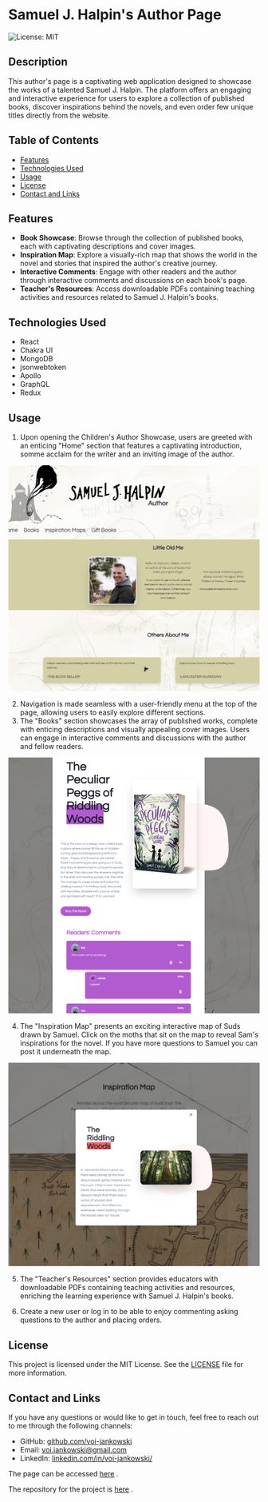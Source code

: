 # Samuel J. Halpin's Author Page

![License: MIT](https://img.shields.io/badge/License-MIT-yellow.svg)

## Description

This author's page is a captivating web application designed to showcase the works of a talented Samuel J. Halpin. The platform offers an engaging and interactive experience for users to explore a collection of published books, discover inspirations behind the novels, and even order few unique titles directly from the website.

## Table of Contents

- [Features](#features)
- [Technologies Used](#technologies-used)
- [Usage](#usage)
- [License](#license)
- [Contact and Links](#contact)

## Features

- **Book Showcase**: Browse through the collection of published books, each with captivating descriptions and cover images.
- **Inspiration Map**: Explore a visually-rich map that shows the world in the novel and stories that inspired the author's creative journey.
- **Interactive Comments**: Engage with other readers and the author through interactive comments and discussions on each book's page.
- **Teacher's Resources**: Access downloadable PDFs containing teaching activities and resources related to Samuel J. Halpin's books.

## Technologies Used

- React
- Chakra UI
- MongoDB
- jsonwebtoken
- Apollo
- GraphQL
- Redux

## Usage

1. Upon opening the Children's Author Showcase, users are greeted with an enticing "Home" section that features a captivating introduction, somme acclaim for the writer and an inviting image of the author.

![Opening page screenshot](./client/public/assets/images/screenshot-1.png)

2. Navigation is made seamless with a user-friendly menu at the top of the page, allowing users to easily explore different sections.
3. The "Books" section showcases the array of published works, complete with enticing descriptions and visually appealing cover images. Users can engage in interactive comments and discussions with the author and fellow readers.

![Books section](./client/public/assets/images/screenshot-2.png)

4. The "Inspiration Map" presents an exciting interactive map of Suds drawn by Samuel. Click on the moths that sit on the map to reveal Sam's inspirations for the novel. If you have more questions to Samuel you can post it underneath the map.

![Map section](./client/public/assets/images/screenshot-3.png)

5. The "Teacher's Resources" section provides educators with downloadable PDFs containing teaching activities and resources, enriching the learning experience with Samuel J. Halpin's books.

6. Create a new user or log in to be able to enjoy commenting asking questions to the author and placing orders.

## License

This project is licensed under the MIT License. See the [LICENSE](./LICENSE) file for more information.

## Contact and Links

If you have any questions or would like to get in touch, feel free to reach out to me through the following channels:

- GitHub: [github.com/voi-jankowski](https://github.com/voi-jankowski)
- Email: voi.jankowski@gmail.com
- LinkedIn: [linkedin.com/in/voi-jankowski/](https://www.linkedin.com/in/voi-jankowski/)

The page can be accessed [here](https://samueljhalpin.com/) .

The repository for the project is [here](https://github.com/voi-jankowski/samuel.j.halpin) .
